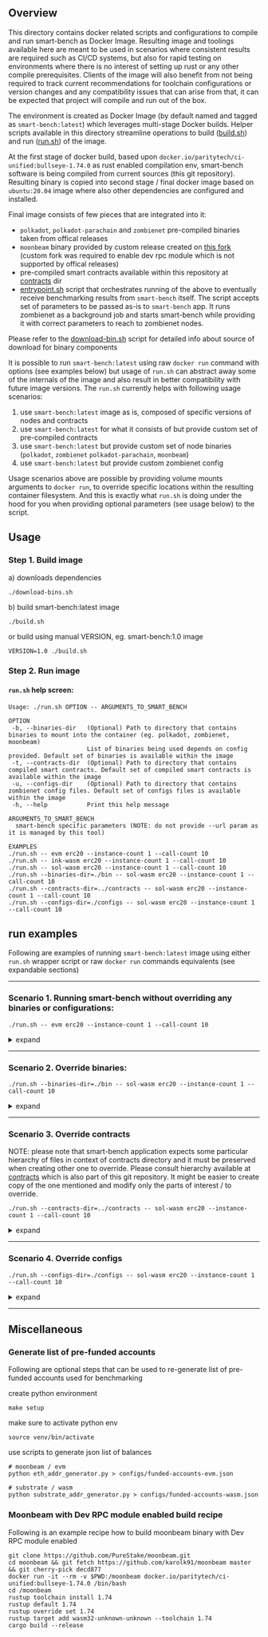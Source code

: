## Overview

This directory contains docker related scripts and configurations to compile and run smart-bench as Docker Image. Resulting image and toolings available here are meant to be used in scenarios where consistent results are required such as CI/CD systems, but also for rapid testing on environments where there is no interest of setting up rust or any other compile prerequisites. Clients of the image will also benefit from not being required to track current recommendations for toolchain configurations or version changes and any compatibility issues that can arise from that, it can be expected that project will compile and run out of the box.

The environment is created as Docker Image (by default named and tagged as `smart-bench:latest`) which leverages multi-stage Docker builds. Helper scripts available in this directory streamline operations to build ([build.sh](./build.sh)) and run ([run.sh](./run.sh)) of the image.

At the first stage of docker build, based upon `docker.io/paritytech/ci-unified:bullseye-1.74.0` as rust enabled compilation env, smart-bench software is being compiled from current sources (this git repository). Resulting binary is copied into second stage / final docker image based on `ubuntu:20.04` image where also other dependencies are configured and installed.

Final image consists of few pieces that are integrated into it: 
- `polkadot`, `polkadot-parachain` and `zombienet` pre-compiled binaries taken from offical releases
- `moonbeam` binary provided by custom release created on [this fork](https://github.com/karolk91/moonbeam) (custom fork was required to enable dev rpc module which is not supported by offical releases)
- pre-compiled smart contracts available within this repository at [contracts](../contracts/) dir
- [entrypoint.sh](./entrypoint.sh) script that orchestrates running of the above to eventually receive benchmarking results from `smart-bench` itself. The script accepts set of parameters to be passed as-is to `smart-bench` app. It runs zombienet as a background job and starts smart-bench while providing it with correct parameters to reach to zombienet nodes.

Please refer to the [download-bin.sh](./download-bin.sh) script for detailed info about source of download for binary components

It is possible to run `smart-bench:latest` using raw `docker run` command with options (see examples below) but usage of `run.sh` can abstract away some of the internals of the image and also result in better compatibility with future image versions. The `run.sh` currently helps with following usage scenarios:
1. use `smart-bench:latest` image as is, composed of specific versions of nodes and contracts
1. use `smart-bench:latest` for what it consists of but provide custom set of pre-compiled contracts
1. use `smart-bench:latest` but provide custom set of node binaries (`polkadot`, `zombienet` `polkadot-parachain`, `moonbeam`)
1. use `smart-bench:latest` but provide custom zombienet config

Usage scenarios above are possible by providing volume mounts arguments to `docker run`, to override specific locations within the resulting container filesystem. And this is exactly what `run.sh` is doing under the hood for you when providing optional parameters (see usage below) to the script.


## Usage
### Step 1. Build image

a) downloads dependencies
```
./download-bins.sh
```

b) build smart-bench:latest image
```
./build.sh
```

or build using manual VERSION, eg. smart-bench:1.0 image
```
VERSION=1.0 ./build.sh
```


### Step 2. Run image
#### `run.sh` help screen:
```
Usage: ./run.sh OPTION -- ARGUMENTS_TO_SMART_BENCH

OPTION
 -b, --binaries-dir   (Optional) Path to directory that contains binaries to mount into the container (eg. polkadot, zombienet, moonbeam)
                      List of binaries being used depends on config provided. Default set of binaries is available within the image
 -t, --contracts-dir  (Optional) Path to directory that contains compiled smart contracts. Default set of compiled smart contracts is available within the image
 -u, --configs-dir    (Optional) Path to directory that contains zombienet config files. Default set of configs files is available within the image
 -h, --help           Print this help message

ARGUMENTS_TO_SMART_BENCH
  smart-bench specific parameters (NOTE: do not provide --url param as it is managed by this tool)

EXAMPLES
./run.sh -- evm erc20 --instance-count 1 --call-count 10
./run.sh -- ink-wasm erc20 --instance-count 1 --call-count 10
./run.sh -- sol-wasm erc20 --instance-count 1 --call-count 10
./run.sh --binaries-dir=./bin -- sol-wasm erc20 --instance-count 1 --call-count 10
./run.sh --contracts-dir=../contracts -- sol-wasm erc20 --instance-count 1 --call-count 10
./run.sh --configs-dir=./configs -- sol-wasm erc20 --instance-count 1 --call-count 10
```

## run examples
Following are examples of running `smart-bench:latest` image using either `run.sh` wrapper script or raw `docker run` commands equivalents (see expandable sections)

---

### Scenario 1. Running smart-bench without overriding any binaries or configurations:

```
./run.sh -- evm erc20 --instance-count 1 --call-count 10
```
<details>
<summary>expand</summary>

```
docker run --rm -it --init smart-bench:latest evm erc20 --instance-count 1 --call-count 10
```
</details>

---
### Scenario 2. Override binaries:
```
./run.sh --binaries-dir=./bin -- sol-wasm erc20 --instance-count 1 --call-count 10
```
<details>
<summary>expand</summary>

```
docker run --rm -it --init -v $PWD/bin:/usr/local/smart-bench/bin smart-bench:latest sol-wasm erc20 --instance-count 1 --call-count 10
```
</details>

---

### Scenario 3. Override contracts

NOTE: please note that smart-bench application expects some particular hierarchy of files in context of contracts directory and it must be preserved when creating other one to override. Please consult hierarchy available at [contracts](../contracts/) which is also part of this git repository. It might be easier to create copy of the one mentioned and modify only the parts of interest / to override.
```
./run.sh --contracts-dir=../contracts -- sol-wasm erc20 --instance-count 1 --call-count 10
```
<details>
<summary>expand</summary>

```
docker run --rm -it --init -v $PWD/../contracts:/usr/local/smart-bench/contracts smart-bench:latest sol-wasm erc20 --instance-count 1 --call-count 10
```
</details>

---

### Scenario 4. Override configs
```
./run.sh --configs-dir=./configs -- sol-wasm erc20 --instance-count 1 --call-count 10
```
<details>
<summary>expand</summary>

```
docker run --rm -it --init -v $PWD/configs:/usr/local/smart-bench/config smart-bench:latest sol-wasm erc20 --instance-count 1 --call-count 10
```
</details>

---

## Miscellaneous

### Generate list of pre-funded accounts
Following are optional steps that can be used to re-generate list of pre-funded accounts used for benchmarking

create python environment
```
make setup
```

make sure to activate python env
```
source venv/bin/activate
```

use scripts to generate json list of balances
```
# moonbeam / evm
python eth_addr_generator.py > configs/funded-accounts-evm.json

# substrate / wasm
python substrate_addr_generator.py > configs/funded-accounts-wasm.json
```

### Moonbeam with Dev RPC module enabled build recipe

Following is an example recipe how to build moonbeam binary with Dev RPC module enabled
```
git clone https://github.com/PureStake/moonbeam.git
cd moonbeam && git fetch https://github.com/karolk91/moonbeam master && git cherry-pick decd877
docker run -it --rm -v $PWD:/moonbeam docker.io/paritytech/ci-unified:bullseye-1.74.0 /bin/bash
cd /moonbeam
rustup toolchain install 1.74
rustup default 1.74
rustup override set 1.74
rustup target add wasm32-unknown-unknown --toolchain 1.74
cargo build --release
```
